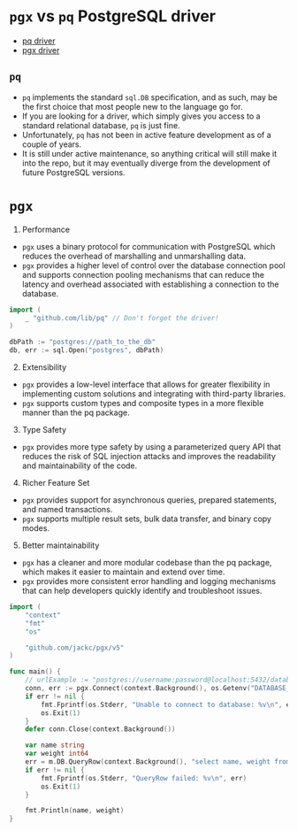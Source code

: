 # `pgx` vs `pq` PostgreSQL driver

- [pq driver](https://github.com/lib/pq)
- [pgx driver](https://github.com/jackc/pgx)

## `pq`

- `pq` implements the standard `sql.DB` specification, and as such, may be the first choice that most people new to the language go for.
- If you are looking for a driver, which simply gives you access to a standard relational database, `pq` is just fine.
- Unfortunately, `pq` has not been in active feature development as of a couple of years.
- It is still under active maintenance, so anything critical will still make it into the repo, but it may eventually diverge from the development of future PostgreSQL versions.

# `pgx`

1. Performance

- `pgx` uses a binary protocol for communication with PostgreSQL which reduces the overhead of marshalling and unmarshalling data.
- `pgx` provides a higher level of control over the database connection pool and supports connection pooling mechanisms that can reduce the latency and overhead associated with establishing a connection to the database.

```go
import (
	_ "github.com/lib/pq" // Don't forget the driver!
)

dbPath := "postgres://path_to_the_db"
db, err := sql.Open("postgres", dbPath)
```

2. Extensibility

- `pgx` provides a low-level interface that allows for greater flexibility in implementing custom solutions and integrating with third-party libraries.
- `pgx` supports custom types and composite types in a more flexible manner than the pq package.

3. Type Safety

- `pgx` provides more type safety by using a parameterized query API that reduces the risk of SQL injection attacks and improves the readability and maintainability of the code.

4. Richer Feature Set

- `pgx` provides support for asynchronous queries, prepared statements, and named transactions.
- `pgx` supports multiple result sets, bulk data transfer, and binary copy modes.

5. Better maintainability

- `pgx` has a cleaner and more modular codebase than the pq package, which makes it easier to maintain and extend over time.
- `pgx` provides more consistent error handling and logging mechanisms that can help developers quickly identify and troubleshoot issues.

```go
import (
	"context"
	"fmt"
	"os"

	"github.com/jackc/pgx/v5"
)

func main() {
	// urlExample := "postgres://username:password@localhost:5432/database_name"
	conn, err := pgx.Connect(context.Background(), os.Getenv("DATABASE_URL"))
	if err != nil {
		fmt.Fprintf(os.Stderr, "Unable to connect to database: %v\n", err)
		os.Exit(1)
	}
	defer conn.Close(context.Background())

	var name string
	var weight int64
	err = m.DB.QueryRow(context.Background(), "select name, weight from widgets where id=$1", 42).Scan(&name, &weight)
	if err != nil {
		fmt.Fprintf(os.Stderr, "QueryRow failed: %v\n", err)
		os.Exit(1)
	}

	fmt.Println(name, weight)
}
```
